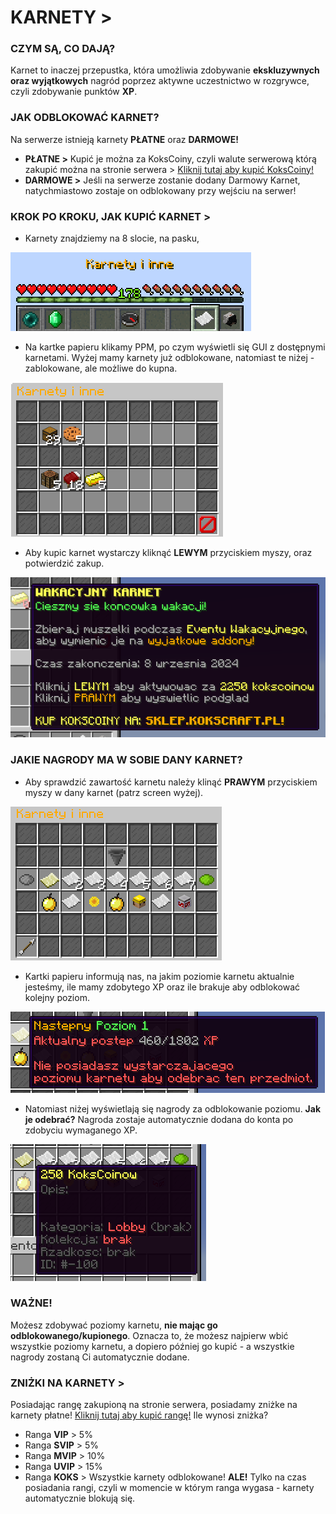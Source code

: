 # KARNETY >
### **CZYM SĄ, CO DAJĄ?** 
Karnet to inaczej przepustka, która umożliwia zdobywanie **ekskluzywnych oraz wyjątkowych** nagród poprzez aktywne uczestnictwo w rozgrywce, czyli zdobywanie punktów **XP**.
### JAK ODBLOKOWAĆ KARNET?
Na serwerze istnieją karnety **PŁATNE** oraz **DARMOWE!**
- **PŁATNE >** Kupić je można za KoksCoiny, czyli walute serwerową którą zakupić można na stronie serwera > [Kliknij tutaj aby kupić KoksCoiny!](https://kokscraft.pl/sklep/kokscoiny/minigames) 
- **DARMOWE >** Jeśli na serwerze zostanie dodany Darmowy Karnet, natychmiastowo zostaje on odblokowany przy wejściu na serwer!

### KROK PO KROKU, JAK KUPIĆ KARNET >
- Karnety znajdziemy na 8 slocie, na pasku,

![karnet](/assets/battlepass/karnet-slot.png)

- Na kartke papieru klikamy PPM, po czym wyświetli się GUI z dostępnymi karnetami. Wyżej mamy karnety już odblokowane, natomiast te niżej - zablokowane, ale możliwe do kupna.

![karnet](/assets/battlepass/karnety-as.png)

- Aby kupic karnet wystarczy kliknąć **LEWYM** przyciskiem myszy, oraz potwierdzić zakup. 

![karnet](/assets/battlepass/wakacyjny.png)

### JAKIE NAGRODY MA W SOBIE DANY KARNET?
- Aby sprawdzić zawartość karnetu należy klinąć **PRAWYM** przyciskiem myszy w dany karnet (patrz screen wyżej). 

![karnet](/assets/battlepass/zawartosc.png)

- Kartki papieru informują nas, na jakim poziomie karnetu aktualnie jesteśmy, ile mamy zdobytego XP oraz ile brakuje aby odblokować kolejny poziom. 

![karnet](/assets/battlepass/poziom.png)

- Natomiast niżej wyświetlają się nagrody za odblokowanie poziomu. **Jak je odebrać?** Nagroda zostaje automatycznie dodana do konta po zdobyciu wymaganego XP.

![karnet](/assets/battlepass/nagrody.png)

### WAŻNE!

Możesz zdobywać poziomy karnetu, **nie mając go odblokowanego/kupionego**. Oznacza to, że możesz najpierw wbić wszystkie poziomy karnetu, a dopiero później go kupić - a wszystkie nagrody zostaną Ci automatycznie dodane. 

### ZNIŻKI NA KARNETY >
Posiadając rangę zakupioną na stronie serwera, posiadamy zniżke na karnety płatne! [Kliknij tutaj aby kupić rangę!](https://kokscraft.pl/sklep/rangi/minigames) Ile wynosi zniżka?
- Ranga **VIP** > 5% 
- Ranga **SVIP** > 5%
- Ranga **MVIP** > 10%
- Ranga **UVIP** > 15%
- Ranga **KOKS** > Wszystkie karnety odblokowane! **ALE!** Tylko na czas posiadania rangi, czyli w momencie w którym ranga wygasa - karnety automatycznie blokują się.
